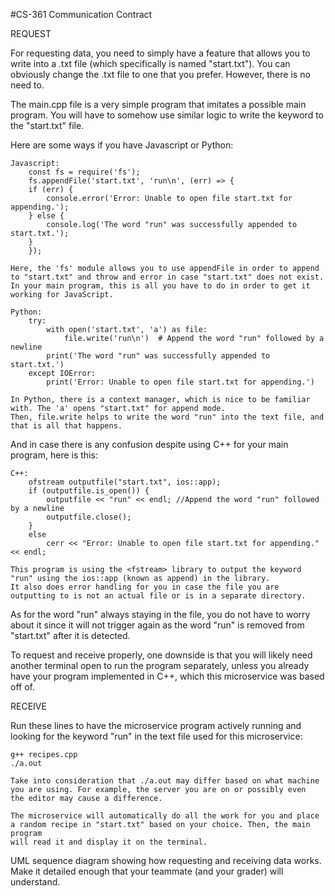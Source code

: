 #CS-361 Communication Contract

REQUEST

For requesting data, you need to simply have a feature that allows you to write into a .txt file (which specifically is named "start.txt").
You can obviously change the .txt file to one that you prefer. However, there is no need to. 

The main.cpp file is a very simple program that imitates a possible main program. You will have to somehow use similar logic to write the keyword to the 
"start.txt" file. 

Here are some ways if you have Javascript or Python:

    Javascript: 
        const fs = require('fs');
        fs.appendFile('start.txt', 'run\n', (err) => {
        if (err) {
            console.error('Error: Unable to open file start.txt for appending.');
        } else {
            console.log('The word "run" was successfully appended to start.txt.');
        }
        });

    Here, the 'fs' module allows you to use appendFile in order to append to "start.txt" and throw and error in case "start.txt" does not exist.
    In your main program, this is all you have to do in order to get it working for JavaScript.

    Python: 
        try:
            with open('start.txt', 'a') as file:
                file.write('run\n')  # Append the word "run" followed by a newline
            print('The word "run" was successfully appended to start.txt.')
        except IOError:
            print('Error: Unable to open file start.txt for appending.')

    In Python, there is a context manager, which is nice to be familiar with. The 'a' opens "start.txt" for append mode. 
    Then, file.write helps to write the word "run" into the text file, and that is all that happens.

And in case there is any confusion despite using C++ for your main program, here is this:

    C++: 
        ofstream outputfile("start.txt", ios::app);
        if (outputfile.is_open()) {
            outputfile << "run" << endl; //Append the word "run" followed by a newline
            outputfile.close();
        } 
        else
            cerr << "Error: Unable to open file start.txt for appending." << endl;
        
    This program is using the <fstream> library to output the keyword "run" using the ios::app (known as append) in the library. 
    It also does error handling for you in case the file you are outputting to is not an actual file or is in a separate directory.

As for the word "run" always staying in the file, you do not have to worry about it since it will not trigger again as the word "run" is removed 
from "start.txt" after it is detected. 

To request and receive properly, one downside is that you will likely need another terminal open to run the program separately, unless you already
have your program implemented in C++, which this microservice was based off of. 

RECEIVE

Run these lines to have the microservice program actively running and looking for the keyword "run" in the text file used for this microservice:
    
    g++ recipes.cpp
    ./a.out

    Take into consideration that ./a.out may differ based on what machine you are using. For example, the server you are on or possibly even
    the editor may cause a difference.

    The microservice will automatically do all the work for you and place a random recipe in "start.txt" based on your choice. Then, the main program
    will read it and display it on the terminal.

UML sequence diagram showing how requesting and receiving data works. Make it detailed enough that your teammate (and your grader) will understand.

